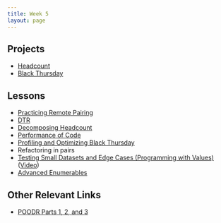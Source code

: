 ```yaml
---
title: Week 5
layout: page
---
```

## Projects
* [Headcount](projects/headcount)
* [Black Thursday](projects/black_thursday)

## Lessons
* [Practicing Remote Pairing](lessons/remote_pairing)
* [DTR](https://docs.google.com/document/d/1zMtgWhODQuP3KBNhrg6PtmPUkw0DIskqgggeyEzYZi4/edit)
* [Decomposing Headcount](lessons/decomposing_headcount)
* [Performance of Code](lessons/performance_of_code)
* [Profiling and Optimizing Black Thursday](https://vimeo.com/158380111)
* Refactoring in pairs
* [Testing Small Datasets and Edge Cases (Programming with Values)](lessons/designing_data_oriented_programs_for_testability) ([Video](https://vimeo.com/157333800))
* [Advanced Enumerables](lessons/advanced_enumerables)

## Other Relevant Links
* [POODR Parts 1, 2, and 3](lessons/performance_of_code)
